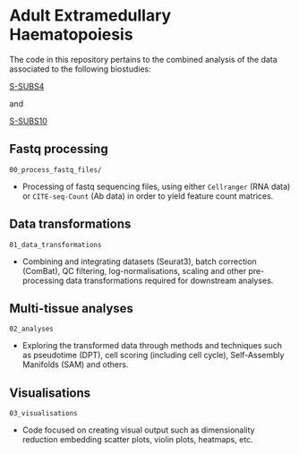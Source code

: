 # Adult Extramedullary Haematopoiesis


The code in this repository pertains to the combined analysis of the data associated to the following biostudies:

[S-SUBS4](https://www.ebi.ac.uk/biostudies/studies/S-SUBS4)

and

[S-SUBS10](https://www.ebi.ac.uk/biostudies/studies/S-SUBS10)


## Fastq processing

``00_process_fastq_files/``

 - Processing of fastq sequencing files, using either ``Cellranger`` (RNA data) or ``CITE-seq-Count`` (Ab data) in order to yield feature count matrices.


## Data transformations

``01_data_transformations``

- Combining and integrating datasets (Seurat3), batch correction (ComBat), QC filtering, log-normalisations, scaling and other pre-processing data transformations required for downstream analyses.


## Multi-tissue analyses

``02_analyses``

- Exploring the transformed data through methods and techniques such as pseudotime (DPT), cell scoring (including cell cycle), Self-Assembly Manifolds (SAM) and others.


## Visualisations

``03_visualisations``

- Code focused on creating visual output such as dimensionality reduction embedding scatter plots, violin plots, heatmaps, etc.
